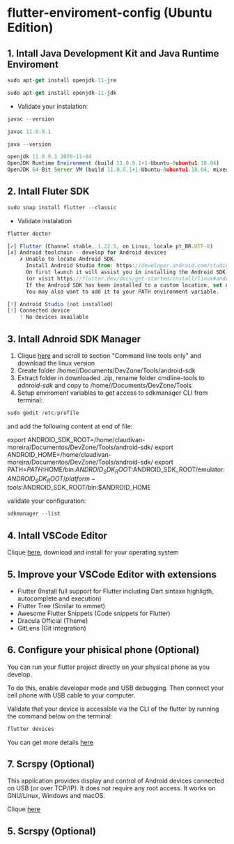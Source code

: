 # flutter-enviroment-config (Ubuntu Edition)

## 1. Intall Java Development Kit and Java Runtime Enviroment

```javascript
sudo apt-get install openjdk-11-jre
```

```javascript
sudo apt-get install openjdk-11-jdk
```

- Validate your instalation:

```javascript
javac --version

javac 11.0.9.1
```

```javascript
java --version

openjdk 11.0.9.1 2020-11-04
OpenJDK Runtime Environment (build 11.0.9.1+1-Ubuntu-0ubuntu1.18.04)
OpenJDK 64-Bit Server VM (build 11.0.9.1+1-Ubuntu-0ubuntu1.18.04, mixed mode, sharing)
```

## 2. Intall Fluter SDK

```javascript
sudo snap install flutter --classic
```
- Validate instalation

```javascript
flutter doctor

[✓] Flutter (Channel stable, 1.22.5, on Linux, locale pt_BR.UTF-8)
[✗] Android toolchain - develop for Android devices
    ✗ Unable to locate Android SDK.
      Install Android Studio from: https://developer.android.com/studio/index.html
      On first launch it will assist you in installing the Android SDK components.
      (or visit https://flutter.dev/docs/get-started/install/linux#android-setup for detailed instructions).
      If the Android SDK has been installed to a custom location, set ANDROID_SDK_ROOT to that location.
      You may also want to add it to your PATH environment variable.

[!] Android Studio (not installed)
[!] Connected device
    ! No devices available
```

## 3. Intall Adnroid SDK Manager

1. Clique [here](https://developer.android.com/studio) and scroll to section "Command line tools only" and download the linux version
2. Create folder /home/<your-usernmae>/Documents/DevZone/Tools/android-sdk 
3. Extract folder in downloaded .zip, rename folder cmdline-tools to _adnroid-sdk_ and copy to /home/<your-usernmae>/Documents/DevZone/Tools
4. Setup enviroment variables to get access to sdkmanager CLI from terminal: 
  
```javascript
sudo gedit /etc/profile
```

and add the following content at end of file:

export ANDROID_SDK_ROOT=/home/claudivan-moreira/Documentos/DevZone/Tools/android-sdk/
export ANDROID_HOME=/home/claudivan-moreira/Documentos/DevZone/Tools/android-sdk/
export PATH=$PATH:$HOME/bin:$ANDROID_SDK_ROOT:$ANDROID_SDK_ROOT/emulator:$ANDROID_SDK_ROOT/platform-tools:$ANDROID_SDK_ROOT/bin:$ANDROID_HOME

validate your configuration:

```javascript
sdkmanager --list
```

## 4. Intall VSCode Editor

Clique [here](https://code.visualstudio.com/download), download and install for your operating system

## 5. Improve your VSCode Editor with extensions

- Flutter (Install full support for Flutter including Dart sintaxe highligth, autocomplete and execution)
- Flutter Tree (Similar to emmet)
- Awesome Flutter Snippets (Code snippets for Flutter)
- Dracula Official (Theme)
- GitLens (Git integration)

## 6. Configure your phisical phone (Optional)

You can run your flutter project directly on your physical phone as you develop.

To do this, enable developer mode and USB debugging. Then connect your cell phone with USB cable to your computer.

Validate that your device is accessible via the CLI of the flutter by running the command below on the terminal:

```bash
flutter devices
```

You can get more details [here](https://developer.android.com/studio/debug/dev-options)

## 7. Scrspy (Optional)

This application provides display and control of Android devices connected on USB (or over TCP/IP). It does not 
require any root access. It works on GNU/Linux, Windows and macOS.

Clique [here](https://github.com/Genymobile/scrcpy)

## 5. Scrspy (Optional)
